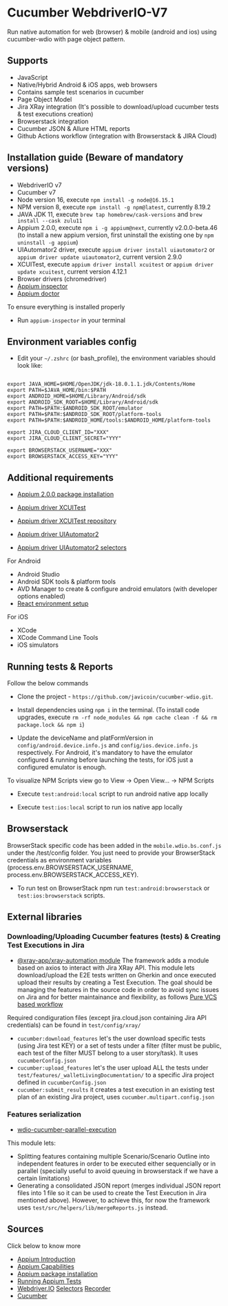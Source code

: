 # Cucumber WebdriverIO-V7

Run native automation for web (browser) & mobile (android and ios) using cucumber-wdio with page object pattern.

## Supports

- JavaScript
- Native/Hybrid Android & iOS apps, web browsers
- Contains sample test scenarios in cucumber
- Page Object Model
- Jira XRay integration (It's possible to download/upload cucumber tests & test executions creation)
- Browserstack integration
- Cucumber JSON & Allure HTML reports
- Github Actions workflow (integration with Browserstack & JIRA Cloud)

## Installation guide (Beware of mandatory versions)

- WebdriverIO v7
- Cucumber v7
- Node version 16, execute `npm install -g node@16.15.1`
- NPM version 8, execute `npm install -g npm@latest`, currently 8.19.2
- JAVA JDK 11, execute `brew tap homebrew/cask-versions` and `brew install --cask zulu11`
- Appium 2.0.0, execute `npm i -g appium@next`, currently v2.0.0-beta.46 (to install a new appium version, first uninstall the existing one by `npm uninstall -g appium`)
- UIAutomator2 driver, execute `appium driver install uiautomator2` or `appium driver update uiautomator2`, current version 2.9.0
- XCUITest, execute `appium driver install xcuitest` or `appium driver update xcuitest`, current version 4.12.1
- Browser drivers (chromedriver)
- [Appium inspector](https://github.com/appium/appium-inspector/releases)
- [Appium doctor](https://www.npmjs.com/package/appium-doctor)

To ensure everything is installed properly
-  Run `appium-inspector` in your terminal

## Environment variables config
- Edit your `~/.zshrc` (or bash_profile), the environment variables should look like:

```

export JAVA_HOME=$HOME/OpenJDK/jdk-18.0.1.1.jdk/Contents/Home
export PATH=$JAVA_HOME/bin:$PATH
export ANDROID_HOME=$HOME/Library/Android/sdk
export ANDROID_SDK_ROOT=$HOME/Library/Android/sdk
export PATH=$PATH:$ANDROID_SDK_ROOT/emulator
export PATH=$PATH:$ANDROID_SDK_ROOT/platform-tools
export PATH=$PATH:$ANDROID_HOME/tools:$ANDROID_HOME/platform-tools

export JIRA_CLOUD_CLIENT_ID="XXX" 
export JIRA_CLOUD_CLIENT_SECRET="YYY"

export BROWSERSTACK_USERNAME="XXX"
export BROWSERSTACK_ACCESS_KEY="YYY"

```

## Additional requirements

- [Appium 2.0.0 package installation](https://www.npmjs.com/package/appium/v/2.0.0-beta.40)

- [Appium driver XCUITest](http://appium.io/docs/en/drivers/ios-xcuitest/)
- [Appium driver XCUITest repository](https://github.com/appium/appium-xcuitest-driver#desired-capabilities)
- [Appium driver UIAutomator2](https://www.npmjs.com/package/appium-uiautomator2-driver)
- [Appium driver UIAutomator2 selectors](https://developer.android.com/reference/androidx/test/uiautomator/package-summary)

For Android
- Android Studio
- Android SDK tools & platform tools
- AVD Manager to create & configure android emulators (with developer options enabled)
- [React environment setup](https://reactnative.dev/docs/environment-setup)

For iOS
- XCode
- XCode Command Line Tools
- iOS simulators


## Running tests & Reports

Follow the below commands 
- Clone the project - `https://github.com/javicoin/cucumber-wdio.git`.

- Install dependencies using `npm i` in the terminal.
(To install code upgrades, execute `rm -rf node_modules && npm cache clean -f && rm package.lock && npm i`)

- Update the deviceName and platFormVersion in `config/android.device.info.js` and `config/ios.device.info.js` respectively. 
  For Android, it's mandatory to have the emulator configured & running before launching the tests, for iOS just a configured emulator is enough.

To visualize NPM Scripts view go to View -> Open View... -> NPM Scripts

- Execute `test:android:local` script to run android native app locally

- Execute `test:ios:local` script to run ios native app locally


## Browserstack
BrowserStack specific code has been added in the `mobile.wdio.bs.conf.js` under the /test/config folder. You just need to provide your BrowserStack credentials as environment variables (process.env.BROWSERSTACK_USERNAME,
process.env.BROWSERSTACK_ACCESS_KEY).
- To run test on BrowserStack npm run `test:android:browserstack` or `test:ios:browserstack` scripts.

## External libraries
### Downloading/Uploading Cucumber features (tests) & Creating Test Executions in Jira
- [@xray-app/xray-automation module](https://github.com/javicoin/xray-automation-js)
The framework adds a module based on axios to interact with Jira XRay API.
This module lets download/upload the E2E tests written on Gherkin and once executed upload their results by creating a Test Execution.
The goal should be managing the features in the source code in order to avoid sync issues on Jira and for better maintainance and flexibility, as follows [Pure VCS based workflow](https://docs.getxray.app/pages/viewpage.action?pageId=31622264)

Required condiguration files (except jira.cloud.json containing Jira API credentials) can be found in `test/config/xray/`

- `cucumber:download_features` let's the user download specific tests (using Jira test KEY) or a set of tests under a filter (filter must be public, each test of the filter MUST belong to a user story/task). It uses `cucumberConfig.json`
- `cucumber:upload_features` let's the user upload ALL the tests under `test/features/_walletLivingDocumentation/` to a specific Jira project defined in `cucumberConfig.json`
- `cucumber:submit_results` it creates a test execution in an existing test plan of an existing Jira project, uses `cucumber.multipart.config.json`

### Features serialization
- [wdio-cucumber-parallel-execution](https://github.com/javicoin/wdio-cucumber-parallel-execution)

This module lets:
- Splitting features containing multiple Scenario/Scenario Outline into independent features in order to be executed either sequencially or in parallel (specially useful to avoid queuing in browserstack if we have a certain limitations)
- Generating a consolidated JSON report (merges individual JSON report files into 1 file so it can be used to create the Test Execution in Jira mentioned above). However, to achieve this, for now the framework uses `test/src/helpers/lib/mergeReports.js` instead.

## Sources

Click below to know more 
- [Appium Introduction](http://appium.io/docs/en/about-appium/intro/)
- [Appium Capabilities](http://appium.io/docs/en/writing-running-appium/caps/)
- [Appium package installation](https://www.npmjs.com/package/appium/v/2.0.0-beta.40)
- [Running Appium Tests](http://appium.io/docs/en/writing-running-appium/running-tests/)
- [Webdriver.IO](https://webdriver.io/docs/) [Selectors](https://webdriver.io/docs/selectors) [Recorder](https://webdriver.io/docs/record)
- [Cucumber](https://cucumber.io/docs/cucumber/)